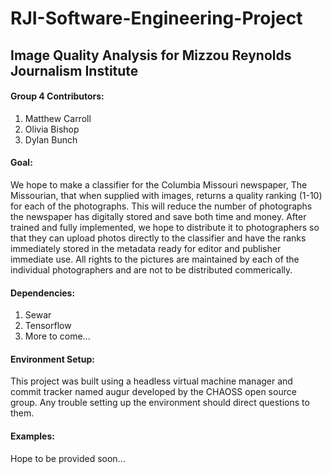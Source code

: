 # RJI-Software-Engineering-Project
Image Quality Analysis for Mizzou Reynolds Journalism Institute
---
#### Group 4 Contributors:
1.  Matthew Carroll
2.  Olivia Bishop
3.  Dylan Bunch

#### Goal:
We hope to make a classifier for the Columbia Missouri newspaper, The Missourian, that when supplied with images, returns a quality ranking (1-10) for each of the photographs. This will reduce the number of photographs the newspaper has digitally stored and save both time and money. After trained and fully implemented, we hope to distribute it to photographers so that they can upload photos directly to the classifier and have the ranks immediately stored in the metadata ready for editor and publisher immediate use. All rights to the pictures are maintained by each of the individual photographers and are not to be distributed commerically. 

#### Dependencies:
1. Sewar
2. Tensorflow
3. More to come...

#### Environment Setup:
This project was built using a headless virtual machine manager and commit tracker named augur developed by the CHAOSS open source group. Any trouble setting up the environment should direct questions to them.

#### Examples:
Hope to be provided soon...